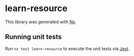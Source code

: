 # learn-resource

This library was generated with [Nx](https://nx.dev).

## Running unit tests

Run `nx test learn-resource` to execute the unit tests via [Jest](https://jestjs.io).
